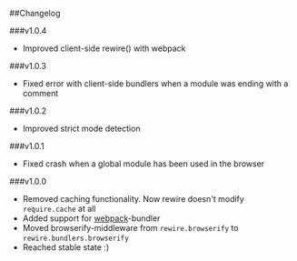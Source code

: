 ##Changelog

###v1.0.4
- Improved client-side rewire() with webpack

###v1.0.3
- Fixed error with client-side bundlers when a module was ending with a comment

###v1.0.2
- Improved strict mode detection

###v1.0.1
- Fixed crash when a global module has been used in the browser

###v1.0.0
- Removed caching functionality. Now rewire doesn't modify `require.cache` at all
- Added support for [webpack](https://github.com/webpack/webpack)-bundler
- Moved browserify-middleware from `rewire.browserify` to `rewire.bundlers.browserify`
- Reached stable  state :)